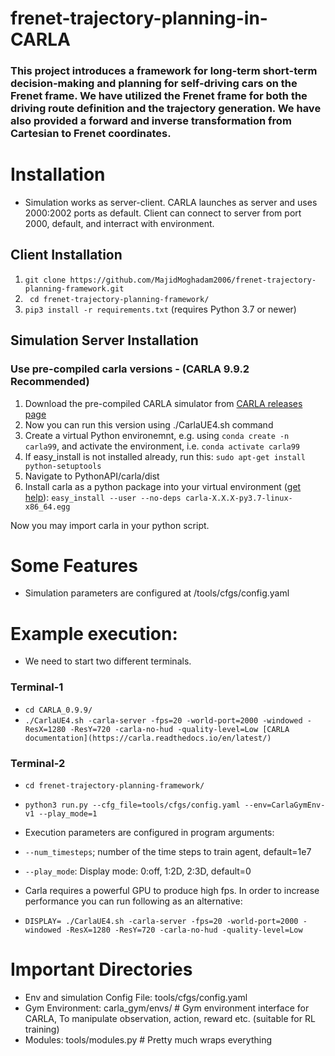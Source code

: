 # frenet-trajectory-planning-in-CARLA
### This project introduces a framework for long-term short-term decision-making and planning for self-driving cars on the Frenet frame. We have utilized the Frenet frame for both the driving route definition and the trajectory generation. We have also provided a forward and inverse transformation from Cartesian to Frenet coordinates.

# Installation
- Simulation works as server-client. CARLA launches as server and uses 2000:2002 ports as default. Client can connect to server from port 2000, default, and interract with environment.

## Client Installation
1. ```git clone https://github.com/MajidMoghadam2006/frenet-trajectory-planning-framework.git```
2. ``` cd frenet-trajectory-planning-framework/```
3. ``` pip3 install -r requirements.txt ``` (requires Python 3.7 or newer)

## Simulation Server Installation
###  Use pre-compiled carla versions - (CARLA 9.9.2 Recommended)
1. Download the pre-compiled CARLA simulator from [CARLA releases page](https://github.com/carla-simulator/carla/releases)
2. Now you can run this version using ./CarlaUE4.sh command
3. Create a virtual Python environemnt, e.g. using ```conda create -n carla99```, and activate the environment, i.e. ```conda activate carla99```
4. If easy_install is not installed already, run this: ```sudo apt-get install python-setuptools```
5. Navigate to PythonAPI/carla/dist
6. Install carla as a python package into your virtual environment ([get help](https://carla.readthedocs.io/en/latest/build_system/)): ```easy_install --user --no-deps carla-X.X.X-py3.7-linux-x86_64.egg```

Now you may import carla in your python script.

# Some Features

- Simulation parameters are configured at /tools/cfgs/config.yaml

# Example execution:
- We need to start two different terminals. 
### Terminal-1
- ```cd CARLA_0.9.9/```
- ```./CarlaUE4.sh -carla-server -fps=20 -world-port=2000 -windowed -ResX=1280 -ResY=720 -carla-no-hud -quality-level=Low [CARLA documentation](https://carla.readthedocs.io/en/latest/)```
### Terminal-2
- ```cd frenet-trajectory-planning-framework/```
- ```python3 run.py --cfg_file=tools/cfgs/config.yaml --env=CarlaGymEnv-v1 --play_mode=1```

- Execution parameters are configured in program arguments:

- ```--num_timesteps```; number of the time steps to train agent, default=1e7 
- ```--play_mode```: Display mode: 0:off, 1:2D, 2:3D, default=0

- Carla requires a powerful GPU to produce high fps. In order to increase performance you can run following as an alternative:

- ```DISPLAY= ./CarlaUE4.sh -carla-server -fps=20 -world-port=2000 -windowed -ResX=1280 -ResY=720 -carla-no-hud -quality-level=Low```


# Important Directories
- Env and simulation Config File: tools/cfgs/config.yaml
- Gym Environment: carla_gym/envs/ # Gym environment interface for CARLA, To manipulate observation, action, reward etc. (suitable for RL training)
- Modules: tools/modules.py # Pretty much wraps everything

